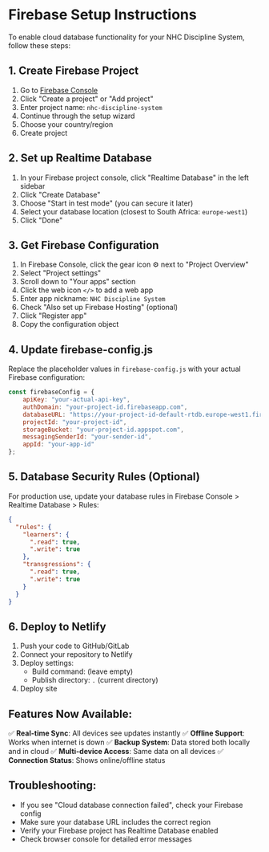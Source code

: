 # Firebase Setup Instructions

To enable cloud database functionality for your NHC Discipline System, follow these steps:

## 1. Create Firebase Project

1. Go to [Firebase Console](https://console.firebase.google.com/)
2. Click "Create a project" or "Add project"
3. Enter project name: `nhc-discipline-system`
4. Continue through the setup wizard
5. Choose your country/region
6. Create project

## 2. Set up Realtime Database

1. In your Firebase project console, click "Realtime Database" in the left sidebar
2. Click "Create Database"
3. Choose "Start in test mode" (you can secure it later)
4. Select your database location (closest to South Africa: `europe-west1`)
5. Click "Done"

## 3. Get Firebase Configuration

1. In Firebase Console, click the gear icon ⚙️ next to "Project Overview"
2. Select "Project settings"
3. Scroll down to "Your apps" section
4. Click the web icon `</>` to add a web app
5. Enter app nickname: `NHC Discipline System`
6. Check "Also set up Firebase Hosting" (optional)
7. Click "Register app"
8. Copy the configuration object

## 4. Update firebase-config.js

Replace the placeholder values in `firebase-config.js` with your actual Firebase configuration:

```javascript
const firebaseConfig = {
    apiKey: "your-actual-api-key",
    authDomain: "your-project-id.firebaseapp.com",
    databaseURL: "https://your-project-id-default-rtdb.europe-west1.firebasedatabase.app",
    projectId: "your-project-id",
    storageBucket: "your-project-id.appspot.com",
    messagingSenderId: "your-sender-id",
    appId: "your-app-id"
};
```

## 5. Database Security Rules (Optional)

For production use, update your database rules in Firebase Console > Realtime Database > Rules:

```json
{
  "rules": {
    "learners": {
      ".read": true,
      ".write": true
    },
    "transgressions": {
      ".read": true,
      ".write": true
    }
  }
}
```

## 6. Deploy to Netlify

1. Push your code to GitHub/GitLab
2. Connect your repository to Netlify
3. Deploy settings:
   - Build command: (leave empty)
   - Publish directory: `.` (current directory)
4. Deploy site

## Features Now Available:

✅ **Real-time Sync**: All devices see updates instantly
✅ **Offline Support**: Works when internet is down
✅ **Backup System**: Data stored both locally and in cloud
✅ **Multi-device Access**: Same data on all devices
✅ **Connection Status**: Shows online/offline status

## Troubleshooting:

- If you see "Cloud database connection failed", check your Firebase config
- Make sure your database URL includes the correct region
- Verify your Firebase project has Realtime Database enabled
- Check browser console for detailed error messages